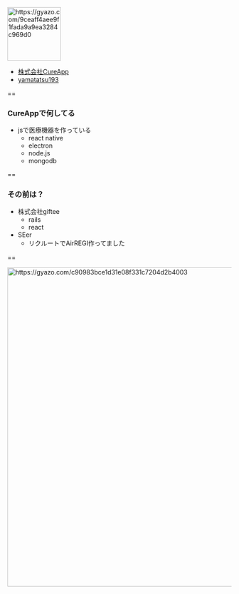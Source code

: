 <a href="https://gyazo.com/9ceaff4aee9f1fada9a9ea3284c969d0"><img src="https://i.gyazo.com/9ceaff4aee9f1fada9a9ea3284c969d0.png" alt="https://gyazo.com/9ceaff4aee9f1fada9a9ea3284c969d0" width="120"/></a>

- [株式会社CureApp](https://cureapp.co.jp/)
- [yamatatsu193](https://twitter.com/yamatatsu193)

==

### CureAppで何してる

- jsで医療機器を作っている
  - react native
  - electron
  - node.js
  - mongodb

==

### その前は？

- 株式会社giftee
  - rails
  - react
- SEer
  - リクルートでAirREGI作ってました

==

<a href="https://speakerdeck.com/yamatatsu/reduxdebizinesurozitukuwogorigorishu-ku"><img src="https://i.gyazo.com/c90983bce1d31e08f331c7204d2b4003.png" alt="https://gyazo.com/c90983bce1d31e08f331c7204d2b4003" width="716"/></a>
